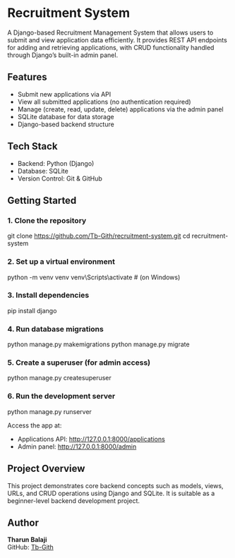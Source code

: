 # Recruitment System

A Django-based Recruitment Management System that allows users to submit and view application data efficiently. It provides REST API endpoints for adding and retrieving applications, with CRUD functionality handled through Django’s built-in admin panel.

## Features
- Submit new applications via API  
- View all submitted applications (no authentication required)  
- Manage (create, read, update, delete) applications via the admin panel  
- SQLite database for data storage  
- Django-based backend structure  

## Tech Stack
- Backend: Python (Django)  
- Database: SQLite  
- Version Control: Git & GitHub  

## Getting Started

### 1. Clone the repository
git clone https://github.com/Tb-Gith/recruitment-system.git
cd recruitment-system



### 2. Set up a virtual environment
python -m venv venv
venv\Scripts\activate # (on Windows)



### 3. Install dependencies
pip install django



### 4. Run database migrations
python manage.py makemigrations
python manage.py migrate



### 5. Create a superuser (for admin access)
python manage.py createsuperuser



### 6. Run the development server
python manage.py runserver



Access the app at:  
- Applications API: http://127.0.0.1:8000/applications  
- Admin panel: http://127.0.0.1:8000/admin  

## Project Overview
This project demonstrates core backend concepts such as models, views, URLs, and CRUD operations using Django and SQLite. It is suitable as a beginner-level backend development project.

## Author
**Tharun Balaji**  
GitHub: [Tb-Gith](https://github.com/Tb-Gith)
